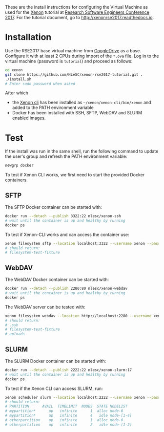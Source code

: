 These are the install instructions for configuring the Virtual Machine as used for the [Xenon](http://nlesc.github.io/Xenon/) tutorial at
[Research Software Engineers Conference 2017](http://rse.ac.uk/conf2017/). For the tutorial document, go to http://xenonrse2017.readthedocs.io.

# Installation

Use the RSE2017 base virtual machine from [GoogleDrive](https://drive.google.com/file/d/0B1GaxSkd5lU8MTFxN3JLaHlXT2s/view) as a base.
Configure it with at least 2 CPUs during import of the ``*.ova`` file. Log in to the virtual machine (password is ``tutorial``) and proceed as follows:

```bash
cd xenon
git clone https://github.com/NLeSC/xenon-rse2017-tutorial.git .
./install.sh
# Enter sudo password when asked
```

After which 

* the [Xenon cli](https://github.com/NLeSC/xenon-cli) has been installed as `~/xenon/xenon-cli/bin/xenon` and added to the PATH environment variable
* Docker has been installed with SSH, SFTP, WebDAV and SLURM enabled images.

# Test

If the install was run in the same shell, run the following command to update the user's group and refresh the PATH environment variable:

```bash
newgrp docker
```

To test if Xenon CLI works, we first need to start the provided Docker containers. 

## SFTP

The SFTP Docker container can be started with:

```bash
docker run --detach --publish 3322:22 nlesc/xenon-ssh
# wait until the container is up and healthy by running
docker ps
```

To test if Xenon-CLI works and can access the container use: 

```bash
xenon filesystem sftp --location localhost:3322 --username xenon --password javagat list /home/xenon
# should return:
# filesystem-test-fixture
```


## WebDAV

The WebDAV Docker container can be started with:

```bash
docker run --detach --publish 2280:80 nlesc/xenon-webdav
# wait until the container is up and healthy by running
docker ps
```

The WebDAV server can be tested with:

```bash
xenon filesystem webdav --location http://localhost:2280 --username xenon --password javagat list /~xenon
# should return:
# .ssh
# filesystem-test-fixture
# uploads
```

## SLURM

The SLURM Docker container can be started with:

```bash
docker run --detach --publish 2222:22 nlesc/xenon-slurm:17
# wait until the container is up and healthy by running
docker ps
```

To test if the Xenon CLI can access SLURM, run:

```bash
xenon scheduler slurm --location localhost:2222 --username xenon --password javagat exec sinfo
# should return:
# PARTITION      AVAIL  TIMELIMIT  NODES  STATE NODELIST
# mypartition*      up   infinite      1  alloc node-0
# mypartition*      up   infinite      4   idle node-[1-4]
# otherpartition    up   infinite      1  alloc node-0
# otherpartition    up   infinite      2   idle node-[1-2]
```
